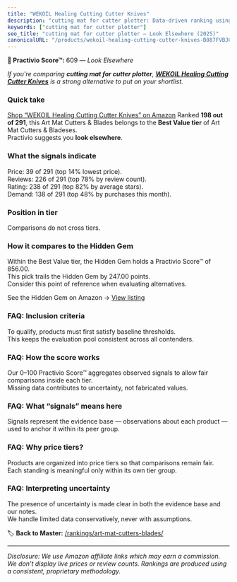 ```yaml
---
title: "WEKOIL Healing Cutting Cutter Knives"
description: "cutting mat for cutter plotter: Data-driven ranking using the Practivio Score™. Positioned by quality, value, demand, findability, momentum."
keywords: ["cutting mat for cutter plotter"]
seo_title: "cutting mat for cutter plotter — Look Elsewhere (2025)"
canonicalURL: "/products/wekoil-healing-cutting-cutter-knives-B087FVBJGR/"
---
```


**🚫 Practivio Score™:** 609 — _Look Elsewhere_


*If you're comparing **cutting mat for cutter plotter**, **[WEKOIL Healing Cutting Cutter Knives](https://www.amazon.com/dp/B087FVBJGR?tag=practivio-20)** is a strong alternative to put on your shortlist.*
### Quick take
[Shop “WEKOIL Healing Cutting Cutter Knives” on Amazon](https://www.amazon.com/dp/B087FVBJGR?tag=practivio-20)
Ranked **198 out of 291**, this Art Mat Cutters & Blades belongs to the **Best Value tier** of Art Mat Cutters & Bladeses.  
Practivio suggests you **look elsewhere**.

### What the signals indicate
Price: 39 of 291 (top 14% lowest price).  
Reviews: 226 of 291 (top 78% by review count).  
Rating: 238 of 291 (top 82% by average stars).  
Demand: 138 of 291 (top 48% by purchases this month).

### Position in tier
Comparisons do not cross tiers.

### How it compares to the Hidden Gem
Within the Best Value tier, the Hidden Gem holds a Practivio Score™ of 856.00.  
This pick trails the Hidden Gem by 247.00 points.  
Consider this point of reference when evaluating alternatives.  

See the Hidden Gem on Amazon → [View listing](https://www.amazon.com/dp/B0C8BRB3RH?tag=practivio-20)

### FAQ: Inclusion criteria
To qualify, products must first satisfy baseline thresholds.  
This keeps the evaluation pool consistent across all contenders.

### FAQ: How the score works
Our 0–100 Practivio Score™ aggregates observed signals to allow fair comparisons inside each tier.  
Missing data contributes to uncertainty, not fabricated values.

### FAQ: What “signals” means here
Signals represent the evidence base — observations about each product — used to anchor it within its peer group.

### FAQ: Why price tiers?
Products are organized into price tiers so that comparisons remain fair.  
Each standing is meaningful only within its own tier group.

### FAQ: Interpreting uncertainty
The presence of uncertainty is made clear in both the evidence base and our notes.  
We handle limited data conservatively, never with assumptions.


🏷️ **Back to Master:** [/rankings/art-mat-cutters-blades/](/rankings/art-mat-cutters-blades/)

---
_Disclosure: We use Amazon affiliate links which may earn a commission. We don’t display live prices or review counts. Rankings are produced using a consistent, proprietary methodology._
